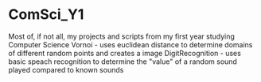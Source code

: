 # ComSci_Y1
Most of, if not all, my projects and scripts from my first year studying Computer Science
Vornoi - uses euclidean distance to determine domains of different random points and creates a image
DigitRecognition - uses basic speach recognition to determine the "value" of a random sound played compared to known sounds

